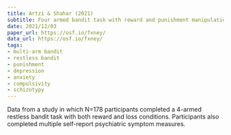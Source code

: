 ```yaml
---
title: Artzi & Shahar (2021)
subtitle: Four armed bandit task with reward and punishment manipulations
date: 2021/12/03
paper_url: https://osf.io/fxney/
data_url: https://osf.io/fxney/
tags:
- multi-arm bandit
- restless bandit
- punishment
- depression
- anxiety
- compulsivity
- schizotypy
---
```


Data from a study in which N=178 participants completed a 4-armed restless bandit task with both reward and loss conditions. Participants also completed multiple self-report psychiatric symptom measures.
